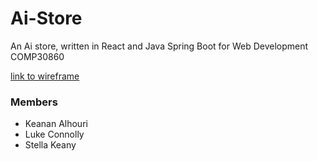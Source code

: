 # Ai-Store

An Ai store, written in React and Java Spring Boot for Web Development COMP30860

[link to wireframe](https://www.figma.com/proto/eCAlhQoFBoxvNIgEaDN0nZ/Stella?node-id=33%3A4&scaling=scale-down&page-id=0%3A1&starting-point-node-id=33%3A4)

### Members

- Keanan Alhouri
- Luke Connolly
- Stella Keany
